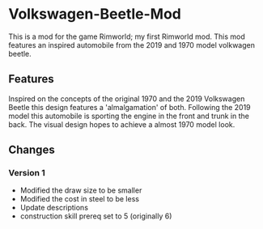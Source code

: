 # Volkswagen-Beetle-Mod
This is a mod for the game Rimworld; my first Rimworld mod. This mod features an inspired automobile from the 2019 and 1970 model volkwagen beetle. 


## Features
Inspired on the concepts of the original 1970 and the 2019 Volkswagen Beetle this design features a 'almalgamation' of both. Following the 2019 model this automobile is sporting the engine in the front and trunk in the back. The visual design hopes to achieve a almost 1970 model look.


## Changes 
### Version 1
* Modified the draw size to be smaller
* Modified the cost in steel to be less
* Update descriptions
* construction skill prereq set to 5 (originally 6)